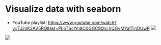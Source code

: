 # Visualize data with seaborn
* YouTube playlist: https://www.youtube.com/watch?v=TJ2xK3AV5RQ&list=PLoTScYm9O0GGC9QvLlrQGvMYatTjnOUwR
[![](https://img.youtube.com/vi/TJ2xK3AV5RQ/0.jpg)](https://www.youtube.com/watch?v=TJ2xK3AV5RQ)
<img src=https://img.youtube.com/vi/TJ2xK3AV5RQ/0.jpg />
